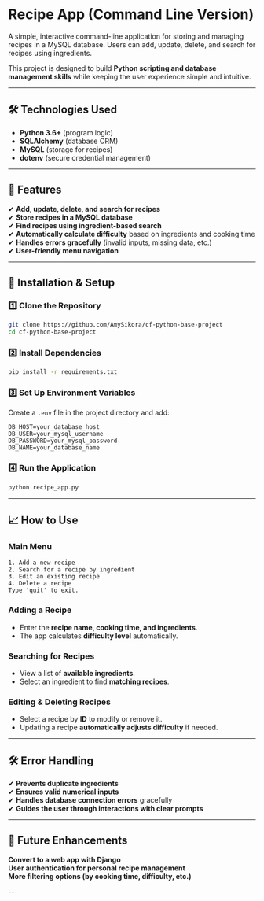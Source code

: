 # **Recipe App (Command Line Version)**
A simple, interactive command-line application for storing and managing recipes in a MySQL database. Users can add, update, delete, and search for recipes using ingredients.  

This project is designed to build **Python scripting and database management skills** while keeping the user experience simple and intuitive.

---

## **🛠 Technologies Used**
- **Python 3.6+** (program logic)
- **SQLAlchemy** (database ORM)
- **MySQL** (storage for recipes)
- **dotenv** (secure credential management)

---

## **🚀 Features**
✔ **Add, update, delete, and search for recipes**  
✔ **Store recipes in a MySQL database**  
✔ **Find recipes using ingredient-based search**  
✔ **Automatically calculate difficulty** based on ingredients and cooking time  
✔ **Handles errors gracefully** (invalid inputs, missing data, etc.)  
✔ **User-friendly menu navigation**  

---

## **🔧 Installation & Setup**
### **1️⃣ Clone the Repository**
```sh
git clone https://github.com/AmySikora/cf-python-base-project
cd cf-python-base-project
```

### **2️⃣ Install Dependencies**
```sh
pip install -r requirements.txt
```

### **3️⃣ Set Up Environment Variables**
Create a `.env` file in the project directory and add:
```
DB_HOST=your_database_host
DB_USER=your_mysql_username
DB_PASSWORD=your_mysql_password
DB_NAME=your_database_name
```

### **4️⃣ Run the Application**
```sh
python recipe_app.py
```

---

## **📈 How to Use**
### **Main Menu**
```
1. Add a new recipe
2. Search for a recipe by ingredient
3. Edit an existing recipe
4. Delete a recipe
Type 'quit' to exit.
```

### **Adding a Recipe**
- Enter the **recipe name, cooking time, and ingredients**.
- The app calculates **difficulty level** automatically.

### **Searching for Recipes**
- View a list of **available ingredients**.
- Select an ingredient to find **matching recipes**.

### **Editing & Deleting Recipes**
- Select a recipe by **ID** to modify or remove it.
- Updating a recipe **automatically adjusts difficulty** if needed.

---

## **🛠 Error Handling**
✔ **Prevents duplicate ingredients**  
✔ **Ensures valid numerical inputs**  
✔ **Handles database connection errors** gracefully  
✔ **Guides the user through interactions with clear prompts**  

---

## **🌟 Future Enhancements**
**Convert to a web app with Django**  
**User authentication for personal recipe management**  
**More filtering options (by cooking time, difficulty, etc.)**  

--